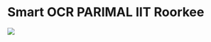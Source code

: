 # Smart OCR PARIMAL IIT Roorkee

![](https://drive.google.com/file/d/1iQtTcNbf-RYo3lFSjSacnIzVXa8uek1O/view?usp=sharing)
